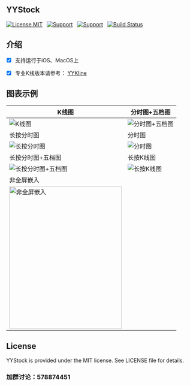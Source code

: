 ## YYStock

[![License MIT](https://img.shields.io/badge/license-MIT-green.svg?style=flat)]() &nbsp;
[![Support](https://img.shields.io/badge/support-iOS7.0+-blue.svg?style=flat)]() &nbsp;
[![Support](https://img.shields.io/badge/support-Autolayout-orange.svg?style=flatt)]() &nbsp;
[![Build Status](https://travis-ci.org/WillkYang/YYStock.svg?branch=master)](https://travis-ci.org/WillkYang/YYStock) &nbsp;

## 介绍
- [x] 支持运行于iOS、MacOS上
- [x] 专业K线版本请参考： [YYKline](https://github.com/WillkYang/YYKline)



## 图表示例
| K线图 | 分时图+五档图
|------------|------------
| ![K线图](https://github.com/WillkYang/YYStock/blob/master/Assets/5.png?raw=true) |![分时图+五档图](https://github.com/WillkYang/YYStock/blob/master/Assets/2.png?raw=true)
| 长按分时图 | 分时图
| ![长按分时图](https://github.com/WillkYang/YYStock/blob/master/Assets/3.png?raw=true)|![分时图](https://github.com/WillkYang/YYStock/blob/master/Assets/4.png?raw=true)
| 长按分时图+五档图 | 长按K线图
| ![长按分时图+五档图](https://github.com/WillkYang/YYStock/blob/master/Assets/1.png?raw=true) |![长按K线图](https://github.com/WillkYang/YYStock/blob/master/Assets/6.png?raw=true)
| 非全屏嵌入 |
|<img src="https://github.com/WillkYang/YYStock/blob/master/Assets/7.png?raw=true" alt="非全屏嵌入" width="300" height="380" align="bottom" />|

## License
YYStock is provided under the MIT license. See LICENSE file for details.

### 加群讨论：578874451

